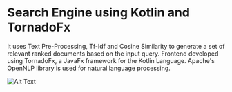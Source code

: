 # Search Engine using Kotlin and TornadoFx <br>
It uses Text Pre-Processing, Tf-Idf and Cosine Similarity to generate 
a set of relevant ranked documents based on the input query. Frontend 
developed using TornadoFx, a JavaFx framework for the Kotlin Language. 
Apache's OpenNLP library is used for natural language processing.

![Alt Text](https://github.com/musaabshirgar1/kotlin_search_engine/blob/master/workingdemo/demo_video.gif)

